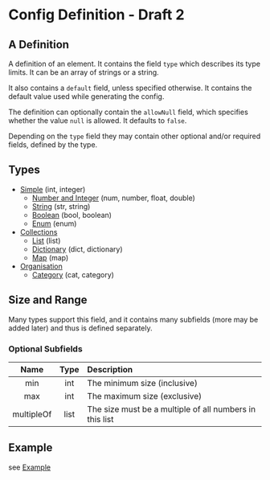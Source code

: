 # Config Definition - Draft 2
## A Definition
A definition of an element. It contains the field `type` which describes its type limits. It can 
be an array of strings or a string. 

It also contains a `default` field, unless specified 
otherwise. It contains the default value used while generating the config. 

The definition can optionally contain the `allowNull` field, which specifies whether the value `null` is allowed. 
It defaults to `false`. 

Depending on the `type` field they may contain other optional and/or required fields, defined 
by the type.

## Types

- [Simple](simple_types.md) (int, integer)
  - [Number and Integer](simple_types.md#Number%20and%20Integer) (num, number, float, double)
  - [String](simple_types.md#String) (str, string)
  - [Boolean](simple_types.md#Boolean) (bool, boolean)
  - [Enum](simple_types.md#Enum) (enum)
- [Collections](collection_types.md)
  - [List](collection_types.md#List) (list)
  - [Dictionary](collection_types.md#Dictionary) (dict, dictionary)
  - [Map](collection_types.md#Map) (map)
- [Organisation](organisation_types.md)
  - [Category](organisation_types.md#Category) (cat, category)

<!--- Might be used later:
| Names              | Java Type      |
|:------------------:|:--------------:|
| int, integer       | Integer        |
| num, number, float | Double         |
| str, string        | String         |
| bool, boolean      | Boolean        |
| cat, category      | _custom_       |
| dict, dictionary   | Map<String, V> |
| map                | Map<K, V>      |
| list               | List<V>        |
| null               | null           |
-->

## Size and Range
Many types support this field, and it contains many subfields (more may be added later) and thus 
is defined separately. 

### Optional Subfields
| Name       | Type      | Description 
|:----------:|:---------:|:------------
| min        | int       | The minimum size (inclusive)
| max        | int       | The maximum size (exclusive)
| multipleOf | list<num> | The size must be a multiple of all numbers in this list

## Example
see [Example](example.md)

